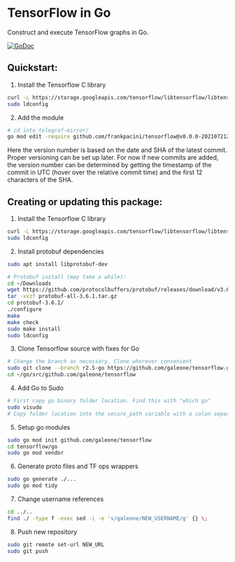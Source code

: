 # TensorFlow in Go
Construct and execute TensorFlow graphs in Go.

[![GoDoc](https://godoc.org/github.com/frankpacini/tensorflow/tensorflow/go?status.svg)](https://godoc.org/github.com/frankpacini/tensorflow/tensorflow/go)

## Quickstart:
1. Install the Tensorflow C library
```bash
curl -L https://storage.googleapis.com/tensorflow/libtensorflow/libtensorflow-cpu-linux-x86_64-2.5.0.tar.gz | sudo tar xz --directory /usr/local
sudo ldconfig
```
2. Add the module
```bash
# cd into telegraf-mirror/
go mod edit -require github.com/frankpacini/tensorflow@v0.0.0-20210721220828-30b5537d0625
```
Here the version number is based on the date and SHA of the latest commit. Proper versioning can be set up later. For now if new commits are added, the version number can be determined by getting the timestamp of the commit in UTC (hover over the relative commit time) and the first 12 characters of the SHA.


## Creating or updating this package:
1. Install the Tensorflow C library
```bash
curl -L https://storage.googleapis.com/tensorflow/libtensorflow/libtensorflow-cpu-linux-x86_64-2.5.0.tar.gz | sudo tar xz --directory /usr/local
sudo ldconfig
```
2. Install protobuf dependencies
```bash
sudo apt install libprotobuf-dev
```
```bash
# Protobuf install (may take a while):
cd ~/Downloads
wget https://github.com/protocolbuffers/protobuf/releases/download/v3.6.1/protobuf-all-3.6.1.tar.gz
tar -xvzf protobuf-all-3.6.1.tar.gz 
cd protobuf-3.6.1/
./configure
make
make check
sudo make install
sudo ldconfig
```
3. Clone Tensorflow source with fixes for Go
```bash
# Change the branch as necessary. Clone wherever convenient
sudo git clone --branch r2.5-go https://github.com/galeone/tensorflow.git ~/go/src/github.com/galeone/tensorflow
cd ~/go/src/github.com/galeone/tensorflow
```
4. Add Go to Sudo
```bash
# First copy go binary folder location. Find this with "which go"
sudo visudo
# Copy folder location into the secure_path variable with a colon separating it from the previous entry
```
5. Setup go modules
```bash
sudo go mod init github.com/galeone/tensorflow
cd tensorflow/go
sudo go mod vendor
```
6. Generate proto files and TF ops wrappers
```bash
sudo go generate ./...
sudo go mod tidy
```
7. Change username references
```bash
cd ../..
find ./ -type f -exec sed -i -e 's/galeone/NEW_USERNAME/g' {} \;
```
8. Push new repository
```bash
sudo git remote set-url NEW_URL
sudo git push
```
